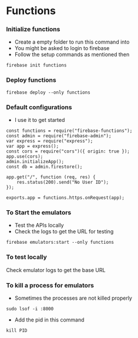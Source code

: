 # Functions

### Initialize functions 
- Create a empty folder to run this command into
- You might be asked to login to firebase
- Follow the setup commands as mentioned then
```
firebase init functions
```

### Deploy functions

```
firebase deploy --only functions
```


### Default configurations
- I use it to get started
```
const functions = require("firebase-functions");
const admin = require("firebase-admin");
var express = require("express");
var app = express();
const cors = require("cors")({ origin: true });
app.use(cors);
admin.initializeApp();
const db = admin.firestore();

app.get("/", function (req, res) {
	res.status(200).send("No User ID");
});

exports.app = functions.https.onRequest(app);
```



### To Start the emulators
- Test the APIs locally
- Check the logs to get the URL for testing
```
firebase emulators:start --only functions
```

### To test locally

Check emulator logs to get the base URL



### To kill a process for emulators
- Sometimes the processes are not killed properly
```
sudo lsof -i :8000
```

- Add the pid in this command
```
kill PID
```



